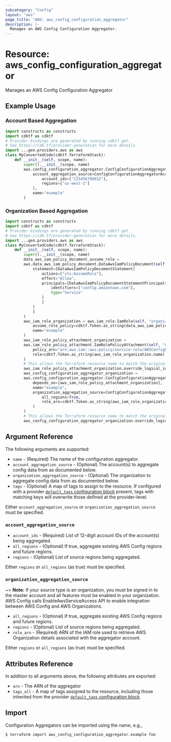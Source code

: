 ```yaml
---
subcategory: "Config"
layout: "aws"
page_title: "AWS: aws_config_configuration_aggregator"
description: |-
  Manages an AWS Config Configuration Aggregator.
---
```


# Resource: aws_config_configuration_aggregator

Manages an AWS Config Configuration Aggregator

## Example Usage

### Account Based Aggregation

```python
import constructs as constructs
import cdktf as cdktf
# Provider bindings are generated by running cdktf get.
# See https://cdk.tf/provider-generation for more details.
import ...gen.providers.aws as aws
class MyConvertedCode(cdktf.TerraformStack):
    def __init__(self, scope, name):
        super().__init__(scope, name)
        aws.config_configuration_aggregator.ConfigConfigurationAggregator(self, "account",
            account_aggregation_source=ConfigConfigurationAggregatorAccountAggregationSource(
                account_ids=["123456789012"],
                regions=["us-west-2"]
            ),
            name="example"
        )
```

### Organization Based Aggregation

```python
import constructs as constructs
import cdktf as cdktf
# Provider bindings are generated by running cdktf get.
# See https://cdk.tf/provider-generation for more details.
import ...gen.providers.aws as aws
class MyConvertedCode(cdktf.TerraformStack):
    def __init__(self, scope, name):
        super().__init__(scope, name)
        data_aws_iam_policy_document_assume_role =
        aws.data_aws_iam_policy_document.DataAwsIamPolicyDocument(self, "assume_role",
            statement=[DataAwsIamPolicyDocumentStatement(
                actions=["sts:AssumeRole"],
                effect="Allow",
                principals=[DataAwsIamPolicyDocumentStatementPrincipals(
                    identifiers=["config.amazonaws.com"],
                    type="Service"
                )
                ]
            )
            ]
        )
        aws_iam_role_organization = aws.iam_role.IamRole(self, "organization",
            assume_role_policy=cdktf.Token.as_string(data_aws_iam_policy_document_assume_role.json),
            name="example"
        )
        aws_iam_role_policy_attachment_organization =
        aws.iam_role_policy_attachment.IamRolePolicyAttachment(self, "organization_2",
            policy_arn="arn:aws:iam::aws:policy/service-role/AWSConfigRoleForOrganizations",
            role=cdktf.Token.as_string(aws_iam_role_organization.name)
        )
        # This allows the Terraform resource name to match the original name. You can remove the call if you don't need them to match.
        aws_iam_role_policy_attachment_organization.override_logical_id("organization")
        aws_config_configuration_aggregator_organization =
        aws.config_configuration_aggregator.ConfigConfigurationAggregator(self, "organization_3",
            depends_on=[aws_iam_role_policy_attachment_organization],
            name="example",
            organization_aggregation_source=ConfigConfigurationAggregatorOrganizationAggregationSource(
                all_regions=True,
                role_arn=cdktf.Token.as_string(aws_iam_role_organization.arn)
            )
        )
        # This allows the Terraform resource name to match the original name. You can remove the call if you don't need them to match.
        aws_config_configuration_aggregator_organization.override_logical_id("organization")
```

## Argument Reference

The following arguments are supported:

* `name` - (Required) The name of the configuration aggregator.
* `account_aggregation_source` - (Optional) The account(s) to aggregate config data from as documented below.
* `organization_aggregation_source` - (Optional) The organization to aggregate config data from as documented below.
* `tags` - (Optional) A map of tags to assign to the resource. If configured with a provider [`default_tags` configuration block](https://registry.terraform.io/providers/hashicorp/aws/latest/docs#default_tags-configuration-block) present, tags with matching keys will overwrite those defined at the provider-level.

Either `account_aggregation_source` or `organization_aggregation_source` must be specified.

### `account_aggregation_source`

* `account_ids` - (Required) List of 12-digit account IDs of the account(s) being aggregated.
* `all_regions` - (Optional) If true, aggregate existing AWS Config regions and future regions.
* `regions` - (Optional) List of source regions being aggregated.

Either `regions` or `all_regions` (as true) must be specified.

### `organization_aggregation_source`

~> **Note:** If your source type is an organization, you must be signed in to the master account and all features must be enabled in your organization. AWS Config calls EnableAwsServiceAccess API to enable integration between AWS Config and AWS Organizations.

* `all_regions` - (Optional) If true, aggregate existing AWS Config regions and future regions.
* `regions` - (Optional) List of source regions being aggregated.
* `role_arn` - (Required) ARN of the IAM role used to retrieve AWS Organization details associated with the aggregator account.

Either `regions` or `all_regions` (as true) must be specified.

## Attributes Reference

In addition to all arguments above, the following attributes are exported:

* `arn` - The ARN of the aggregator
* `tags_all` - A map of tags assigned to the resource, including those inherited from the provider [`default_tags` configuration block](https://registry.terraform.io/providers/hashicorp/aws/latest/docs#default_tags-configuration-block).

## Import

Configuration Aggregators can be imported using the name, e.g.,

```
$ terraform import aws_config_configuration_aggregator.example foo
```

<!-- cache-key: cdktf-0.17.0-pre.15 input-0199389864553a133b91e3a45cdbfb8d5f7fd254c1c70b1768c5da8206f9869e -->